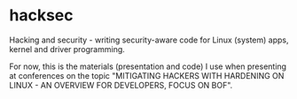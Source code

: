 ﻿# hacksec
Hacking and security - writing security-aware code for Linux (system) apps, kernel and driver programming.

For now, this is the materials (presentation and code) I use when presenting at conferences on the topic
"MITIGATING HACKERS WITH HARDENING ON LINUX - AN OVERVIEW FOR DEVELOPERS, FOCUS ON BOF".
